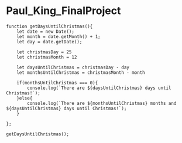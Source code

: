 
# Paul_King_FinalProject

``````
function getDaysUntilChristmas(){
    let date = new Date();
    let month = date.getMonth() + 1;
    let day = date.getDate();

    let christmasDay = 25
    let christmasMonth = 12

    let daysUntilChristmas = christmasDay - day
    let monthsUntilChristmas = christmasMonth - month

    if(monthsUntilChristmas === 0){
        console.log(`There are ${daysUntilChristmas} days until Christmas!`);
    }else{
        console.log(`There are ${monthsUntilChristmas} months and ${daysUntilChristmas} days until Christmas!`);
    }
    
};

getDaysUntilChristmas();
``````

[](images/Android.png)
[](images/parallels.png)
[](images/iOS.png)